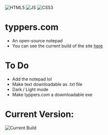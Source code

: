 ![HTML5](https://img.shields.io/badge/html5-%23E34F26.svg?style=for-the-badge&logo=html5&logoColor=white)
![JS](https://img.shields.io/badge/JavaScript-323330?style=for-the-badge&logo=javascript&logoColor=F7DF1E)
![CSS3](https://img.shields.io/badge/css3-%231572B6.svg?style=for-the-badge&logo=css3&logoColor=white)

# typpers.com
* An open-source notepad
* You can see the current build of the site [here](https://typpers.netlify.app/)

# To Do
* Add the notepad lol
* Make text downloadable as .txt file
* Dark / Light mode
* Make typpers.com a dowmloadable exe

# Current Version:
![Current Build](https://user-images.githubusercontent.com/57399280/202326503-2fe24dd6-9bbe-41d2-a97a-ee18341bf204.png)
